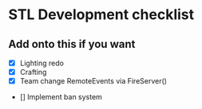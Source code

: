 # STL Development checklist
## Add onto this if you want
- [x] Lighting redo
- [x] Crafting
- [x] Team change RemoteEvents via FireServer()
- [] Implement ban system
